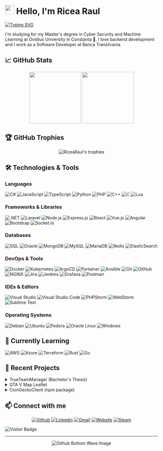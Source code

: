 # <img src="https://media.giphy.com/media/hvRJCLFzcasrR4ia7z/giphy.gif" width="30px"> Hello, I'm Ricea Raul

[![Typing SVG](https://readme-typing-svg.herokuapp.com?font=Fira+Code&pause=1000&width=435&lines=Computer+Science+Master's+Student;Full-Stack+Developer;Backend+Enthusiast;Always+Learning+New+Technologies)](https://git.io/typing-svg)

I'm studying for my Master's degree in Cyber Security and Machine Learning at Ovidius University in Constanta 🌊. I love backend development and I work as a Software Developer at Banca Transilvania.

## 📈 GitHub Stats

<div align="center">
  <img src="https://github-readme-stats.vercel.app/api?username=RiceaRaul&show_icons=true&count_private=true&theme=react&hide_border=true&bg_color=1F222E&title_color=F85D7F&icon_color=F8D866" height="170px"/>
  <img src="https://github-readme-stats.vercel.app/api/top-langs/?username=RiceaRaul&langs_count=8&layout=compact&theme=react&hide_border=true&bg_color=1F222E&title_color=F85D7F&icon_color=F8D866" height="170px"/>
</div>

## 🏆 GitHub Trophies
<div align="center">
  <img src="https://github-profile-trophy.vercel.app/?username=RiceaRaul&theme=monokai&column=8&no-frame=true&no-bg=true" alt="RiceaRaul's trophies"/>
</div>

## 🛠️ Technologies & Tools

### Languages
![C#](https://img.shields.io/badge/C%23-239120?style=for-the-badge&logo=c-sharp&logoColor=white)
![JavaScript](https://img.shields.io/badge/JavaScript-323330?style=for-the-badge&logo=javascript&logoColor=F7DF1E)
![TypeScript](https://img.shields.io/badge/TypeScript-007ACC?style=for-the-badge&logo=typescript&logoColor=white)
![Python](https://img.shields.io/badge/Python-3776AB?style=for-the-badge&logo=python&logoColor=white)
![PHP](https://img.shields.io/badge/PHP-777BB4?style=for-the-badge&logo=php&logoColor=white)
![C++](https://img.shields.io/badge/c++-%2300599C.svg?style=for-the-badge&logo=c%2B%2B&logoColor=white)
![C](https://img.shields.io/badge/c-%2300599C.svg?style=for-the-badge&logo=c&logoColor=white)
![Lua](https://img.shields.io/badge/Lua-2C2D72?style=for-the-badge&logo=lua&logoColor=white)

### Frameworks & Libraries
![.NET](https://img.shields.io/badge/.NET-512BD4?style=for-the-badge&logo=dotnet&logoColor=white)
![Laravel](https://img.shields.io/badge/Laravel-FF2D20?style=for-the-badge&logo=laravel&logoColor=white)
![Node.js](https://img.shields.io/badge/Node.js-339933?style=for-the-badge&logo=nodedotjs&logoColor=white)
![Express.js](https://img.shields.io/badge/Express.js-000000?style=for-the-badge&logo=express&logoColor=white)
![React](https://img.shields.io/badge/React-20232A?style=for-the-badge&logo=react&logoColor=61DAFB)
![Vue.js](https://img.shields.io/badge/Vue.js-35495E?style=for-the-badge&logo=vuedotjs&logoColor=4FC08D)
![Angular](https://img.shields.io/badge/Angular-DD0031?style=for-the-badge&logo=angular&logoColor=white)
![Bootstrap](https://img.shields.io/badge/Bootstrap-563D7C?style=for-the-badge&logo=bootstrap&logoColor=white)
![Socket.io](https://img.shields.io/badge/Socket.io-010101?&style=for-the-badge&logo=Socket.io&logoColor=white)

### Databases
![SQL](https://img.shields.io/badge/SQL%20-%23025E8C.svg?style=for-the-badge&logo=amazon-dynamodb&logoColor=white)
![Oracle](https://img.shields.io/badge/Oracle-F80000?style=for-the-badge&logo=oracle&logoColor=white)
![MongoDB](https://img.shields.io/badge/MongoDB-4EA94B?style=for-the-badge&logo=mongodb&logoColor=white)
![MySQL](https://img.shields.io/badge/MySQL-00000F?style=for-the-badge&logo=mysql&logoColor=white)
![MariaDB](https://img.shields.io/badge/MariaDB-003545?style=for-the-badge&logo=mariadb&logoColor=white)
![Redis](https://img.shields.io/badge/redis-%23DD0031.svg?&style=for-the-badge&logo=redis&logoColor=white)
![ElasticSearch](https://img.shields.io/badge/Elasticsearch-005571?style=for-the-badge&logo=elasticsearch&logoColor=white)

### DevOps & Tools
![Docker](https://img.shields.io/badge/Docker-2CA5E0?style=for-the-badge&logo=docker&logoColor=white)
![Kubernetes](https://img.shields.io/badge/kubernetes-326ce5.svg?&style=for-the-badge&logo=kubernetes&logoColor=white)
![ArgoCD](https://img.shields.io/badge/ArgoCD-EF7B4D?style=for-the-badge&logo=argo&logoColor=white)
![Portainer](https://img.shields.io/badge/Portainer-13BEF9?style=for-the-badge&logo=portainer&logoColor=white)
![Ansible](https://img.shields.io/badge/Ansible-EE0000?style=for-the-badge&logo=ansible&logoColor=white)
![Git](https://img.shields.io/badge/Git-F05032?style=for-the-badge&logo=git&logoColor=white)
![GitHub](https://img.shields.io/badge/GitHub-100000?style=for-the-badge&logo=github&logoColor=white)
![NGINX](https://img.shields.io/badge/Nginx-009639?style=for-the-badge&logo=nginx&logoColor=white)
![Jira](https://img.shields.io/badge/Jira-0052CC?style=for-the-badge&logo=Jira&logoColor=white)
![Jenkins](https://img.shields.io/badge/Jenkins-D24939?style=for-the-badge&logo=Jenkins&logoColor=white)
![Grafana](https://img.shields.io/badge/Grafana-F2F4F9?style=for-the-badge&logo=grafana&logoColor=orange&labelColor=F2F4F9)
![Postman](https://img.shields.io/badge/Postman-FF6C37?style=for-the-badge&logo=Postman&logoColor=white)

### IDEs & Editors
![Visual Studio](https://img.shields.io/badge/Visual_Studio-5C2D91?style=for-the-badge&logo=visual%20studio&logoColor=white)
![Visual Studio Code](https://img.shields.io/badge/Visual_Studio_Code-0078D4?style=for-the-badge&logo=visual%20studio%20code&logoColor=white)
![PHPStorm](https://img.shields.io/badge/-PHPStorm-181717?style=for-the-badge&logo=phpstorm&logoColor=white)
![WebStorm](https://img.shields.io/badge/WebStorm-000000?style=for-the-badge&logo=WebStorm&logoColor=white)
![Sublime Text](https://img.shields.io/badge/sublime_text-%23575757.svg?&style=for-the-badge&logo=sublime-text&logoColor=important)

### Operating Systems
![Debian](https://img.shields.io/badge/Debian-A81D33?style=for-the-badge&logo=debian&logoColor=white)
![Ubuntu](https://img.shields.io/badge/Ubuntu-E95420?style=for-the-badge&logo=ubuntu&logoColor=white)
![Fedora](https://img.shields.io/badge/Fedora-294172?style=for-the-badge&logo=fedora&logoColor=white)
![Oracle Linux](https://img.shields.io/badge/Oracle%20Linux-F80000?style=for-the-badge&logo=oracle&logoColor=white)
![Windows](https://img.shields.io/badge/Windows-0078D6?style=for-the-badge&logo=windows&logoColor=white)

## 🌱 Currently Learning

![AWS](https://img.shields.io/badge/AWS-232F3E?style=for-the-badge&logo=amazon-aws&logoColor=white)
![Azure](https://img.shields.io/badge/Azure-0089D6?style=for-the-badge&logo=microsoft-azure&logoColor=white)
![Terraform](https://img.shields.io/badge/Terraform-7B42BC?style=for-the-badge&logo=terraform&logoColor=white)
![Rust](https://img.shields.io/badge/Rust-000000?style=for-the-badge&logo=rust&logoColor=white)
![Go](https://img.shields.io/badge/Go-00ADD8?style=for-the-badge&logo=go&logoColor=white)

## 🌱 Recent Projects

<details>
<summary>TrueTeamManager (Bachelor's Thesis)</summary>
<br>
A comprehensive web application designed to support Agile methodologies within IT companies. The platform includes a complex role and permission system to reflect real organizational structures—from employees with limited access to team leads and managers with extended privileges.

**Key features:**
- Full employee administration
- Team and sprint management
- Performance analytics
- Leave request system
- Task estimation voting

**Technologies:** Laravel, Vue.js, MySQL
</details>

<details>
<summary>GTA V Map Leaflet</summary>
<br>
An interactive web map of the GTA V game world built using Leaflet.js.

**Technologies:** JavaScript, Leaflet.js, HTML, CSS

[View on GitHub](https://github.com/RiceaRaul/gta-v-map-leaflet)
</details>

<details>
<summary>CoinGeckoClient (npm package)</summary>
<br>
A work-in-progress npm package designed to simplify interactions with the CoinGecko API.

**Technologies:** Node.js, TypeScript

*Repository currently private, will be made public upon completion.*
</details>

## 📫 Connect with me

<p align="center">
    <a href="https://github.com/RiceaRaul">
        <img alt="Github"
             src="https://img.shields.io/badge/GitHub-100000?style=for-the-badge&logo=github&logoColor=white"></a>
    <a href="https://www.linkedin.com/in/ricearaul/">
        <img alt="Linkedin"
             src="https://img.shields.io/badge/LinkedIn-0077B5?style=for-the-badge&logo=linkedin&logoColor=white"></a>
    <a href="mailto:ricea.raul2002@gmail.com">
        <img alt="Gmail"
             src="https://img.shields.io/badge/Gmail-D14836?style=for-the-badge&logo=gmail&logoColor=white"></a>
    <a href="https://ricearaul.com/">
        <img alt="Website"
             src="https://img.shields.io/badge/Website-4285F4?style=for-the-badge&logo=google-chrome&logoColor=white"></a>
    <a href="https://steamcommunity.com/RiceaRaul">
        <img alt="Steam"
             src="https://img.shields.io/badge/Steam-000000?style=for-the-badge&logo=steam&logoColor=white"></a>
</p>

![Visitor Badge](https://visitor-badge.laobi.icu/badge?page_id=RiceaRaul)

---

<p align="center">
  <img src="https://raw.githubusercontent.com/mayhemantt/mayhemantt/Update/svg/Bottom.svg" alt="Github Bottom Wave Image" />
</p>
